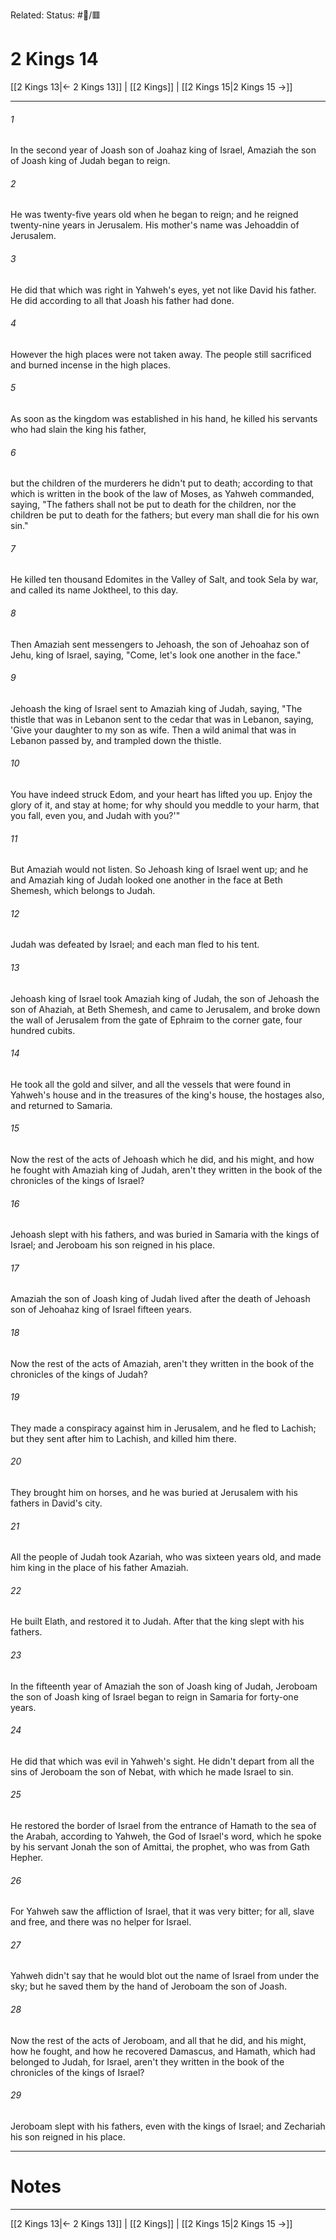 Related:
Status: #📖/🟥
# 2 Kings 14

[[2 Kings 13|← 2 Kings 13]] | [[2 Kings]] | [[2 Kings 15|2 Kings 15 →]]
***



###### 1 
In the second year of Joash son of Joahaz king of Israel, Amaziah the son of Joash king of Judah began to reign. 

###### 2 
He was twenty-five years old when he began to reign; and he reigned twenty-nine years in Jerusalem. His mother's name was Jehoaddin of Jerusalem. 

###### 3 
He did that which was right in Yahweh's eyes, yet not like David his father. He did according to all that Joash his father had done. 

###### 4 
However the high places were not taken away. The people still sacrificed and burned incense in the high places. 

###### 5 
As soon as the kingdom was established in his hand, he killed his servants who had slain the king his father, 

###### 6 
but the children of the murderers he didn't put to death; according to that which is written in the book of the law of Moses, as Yahweh commanded, saying, "The fathers shall not be put to death for the children, nor the children be put to death for the fathers; but every man shall die for his own sin." 

###### 7 
He killed ten thousand Edomites in the Valley of Salt, and took Sela by war, and called its name Joktheel, to this day. 

###### 8 
Then Amaziah sent messengers to Jehoash, the son of Jehoahaz son of Jehu, king of Israel, saying, "Come, let's look one another in the face." 

###### 9 
Jehoash the king of Israel sent to Amaziah king of Judah, saying, "The thistle that was in Lebanon sent to the cedar that was in Lebanon, saying, 'Give your daughter to my son as wife. Then a wild animal that was in Lebanon passed by, and trampled down the thistle. 

###### 10 
You have indeed struck Edom, and your heart has lifted you up. Enjoy the glory of it, and stay at home; for why should you meddle to your harm, that you fall, even you, and Judah with you?'" 

###### 11 
But Amaziah would not listen. So Jehoash king of Israel went up; and he and Amaziah king of Judah looked one another in the face at Beth Shemesh, which belongs to Judah. 

###### 12 
Judah was defeated by Israel; and each man fled to his tent. 

###### 13 
Jehoash king of Israel took Amaziah king of Judah, the son of Jehoash the son of Ahaziah, at Beth Shemesh, and came to Jerusalem, and broke down the wall of Jerusalem from the gate of Ephraim to the corner gate, four hundred cubits. 

###### 14 
He took all the gold and silver, and all the vessels that were found in Yahweh's house and in the treasures of the king's house, the hostages also, and returned to Samaria. 

###### 15 
Now the rest of the acts of Jehoash which he did, and his might, and how he fought with Amaziah king of Judah, aren't they written in the book of the chronicles of the kings of Israel? 

###### 16 
Jehoash slept with his fathers, and was buried in Samaria with the kings of Israel; and Jeroboam his son reigned in his place. 

###### 17 
Amaziah the son of Joash king of Judah lived after the death of Jehoash son of Jehoahaz king of Israel fifteen years. 

###### 18 
Now the rest of the acts of Amaziah, aren't they written in the book of the chronicles of the kings of Judah? 

###### 19 
They made a conspiracy against him in Jerusalem, and he fled to Lachish; but they sent after him to Lachish, and killed him there. 

###### 20 
They brought him on horses, and he was buried at Jerusalem with his fathers in David's city. 

###### 21 
All the people of Judah took Azariah, who was sixteen years old, and made him king in the place of his father Amaziah. 

###### 22 
He built Elath, and restored it to Judah. After that the king slept with his fathers. 

###### 23 
In the fifteenth year of Amaziah the son of Joash king of Judah, Jeroboam the son of Joash king of Israel began to reign in Samaria for forty-one years. 

###### 24 
He did that which was evil in Yahweh's sight. He didn't depart from all the sins of Jeroboam the son of Nebat, with which he made Israel to sin. 

###### 25 
He restored the border of Israel from the entrance of Hamath to the sea of the Arabah, according to Yahweh, the God of Israel's word, which he spoke by his servant Jonah the son of Amittai, the prophet, who was from Gath Hepher. 

###### 26 
For Yahweh saw the affliction of Israel, that it was very bitter; for all, slave and free, and there was no helper for Israel. 

###### 27 
Yahweh didn't say that he would blot out the name of Israel from under the sky; but he saved them by the hand of Jeroboam the son of Joash. 

###### 28 
Now the rest of the acts of Jeroboam, and all that he did, and his might, how he fought, and how he recovered Damascus, and Hamath, which had belonged to Judah, for Israel, aren't they written in the book of the chronicles of the kings of Israel? 

###### 29 
Jeroboam slept with his fathers, even with the kings of Israel; and Zechariah his son reigned in his place.

---
# Notes


***
[[2 Kings 13|← 2 Kings 13]] | [[2 Kings]] | [[2 Kings 15|2 Kings 15 →]]
